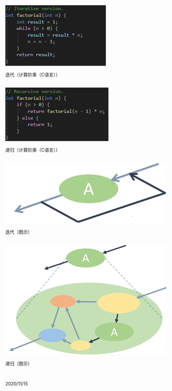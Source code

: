<img src="assets/douban_archive/iterative_version.png">

<p class="caption">迭代（计算阶乘（C语言））</p>

<br>

<img src="assets/douban_archive/recursive_version.png">

<p class="caption">递归（计算阶乘（C语言））</p>

<br>

<img src="assets/douban_archive/iteration.png">

<p class="caption">迭代（图示）</p>

<br>

<img src="assets/douban_archive/recursion.png">

<p class="caption">递归（图示）</p>

<br>

2020/11/15